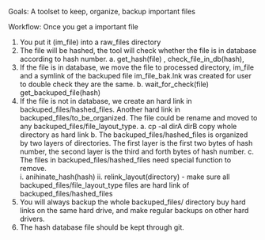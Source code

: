 Goals:   A toolset to  keep, organize, backup important files


Workflow:     Once you get a important file 

1. You put it (im_file) into a raw_files directory
2. The file will be hashed, the tool will check whether the file is in database according to hash number. 
   a. get_hash(file) ,  check_file_in_db(hash), 
3. If the file is in database, we move the file to processed directory,  im_file and a symlink of the backuped file im_file_bak.lnk was created for user to double check they are the same. 
   b. wait_for_check(file) get_backuped_file(hash)
4. If the file is not in database, we create an hard link in backuped_files/hashed_files.  Another hard link in backuped_files/to_be_organized.  The file could be rename and moved to any backuped_files/file_layout_type. 
   a. cp -al dirA dirB  copy whole directory as hard link
   b. The backuped_files/hashed_files is organized by two layers of directories.  The first layer is the first two bytes of hash number, the second layer is the third and forth bytes of hash number.
   c. The files in backuped_files/hashed_files need special function to remove.  
      i. anihinate_hash(hash) 
      ii. relink_layout(directory) - make sure all  backuped_files/file_layout_type files are hard link of  backuped_files/hashed_files
5. You will always backup the whole backuped_files/ directory buy hard links on the same hard drive, and make regular backups on other hard drivers.  
6. The hash database file should be kept through git.
